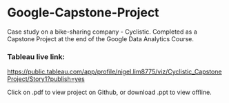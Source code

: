 # Google-Capstone-Project
Case study on a bike-sharing company - Cyclistic. Completed as a Capstone Project at the end of the Google Data Analytics Course.
### Tableau live link:
 https://public.tableau.com/app/profile/nigel.lim8775/viz/Cyclistic_CapstoneProject/Story1?publish=yes

Click on .pdf to view project on Github,
or download .ppt to view offline.
